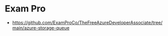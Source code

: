 # Exam Pro

- https://github.com/ExamProCo/TheFreeAzureDeveloperAssociate/tree/main/azure-storage-queue
